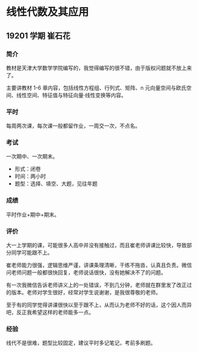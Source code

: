 # 线性代数及其应用

## 19201 学期 崔石花

### 简介

教材是天津大学数学学院编写的，我觉得编写的很不错，由于版权问题就不放上来了。

主要讲教材 1-6 章内容，包括线性方程组、行列式、矩阵、n 元向量空间与欧氏空间、线性空间、特征值与特征向量·线性变换等内容。

### 平时

每周两次课，每次课一般都留作业，一周交一次，不点名。

### 考试

一次期中、一次期末。

- 形式：闭卷
- 时间：两小时
- 题型：选择、填空、大题，见往年题

### 成绩

平时作业+期中+期末。

### 评价

大一上学期的课，可能很多人高中并没有接触过，而且崔老师讲课比较快，导致部分同学可能跟不上。

崔老师能力很强，逻辑思维严谨，讲课条理清晰，干练不拖沓，认真且负责。微信问老师问题一般都很快回复，老师说话很快，没有她解决不了的问题。

有一次我微信告诉老师讲义上的一处错误，不到几分钟，老师就在群里发了改正过的版本。老师对学生很好，经常对学生说谢谢，是我很尊敬的老师。

至于有的同学觉得讲课很快以至于跟不上，从而认为老师不好的话，这个因人而异吧，反正我希望这样的老师能多一点。

### 经验

线代不是很难，题型比较固定，建议平时多记笔记，考前多刷题。
